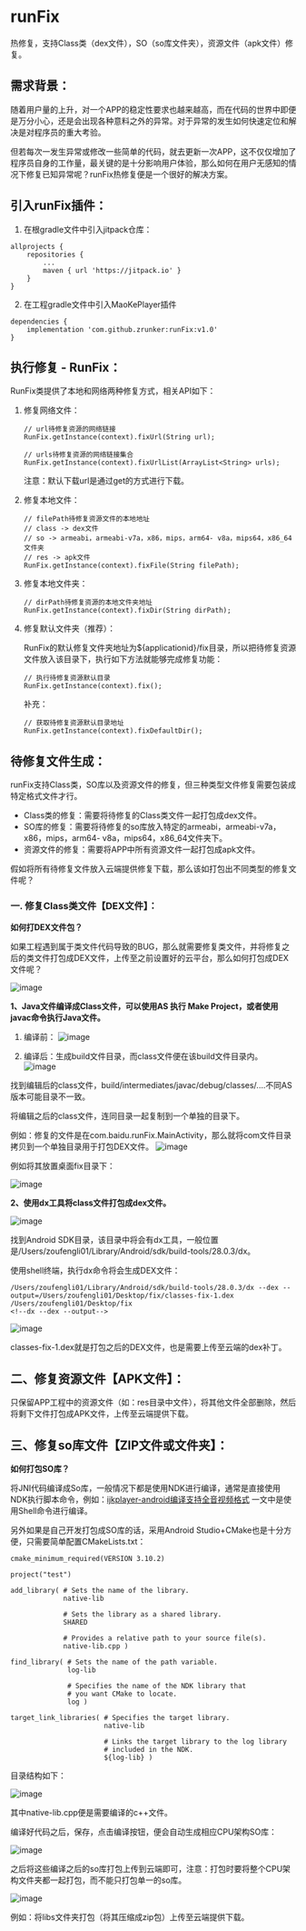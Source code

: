 # runFix

热修复，支持Class类（dex文件），SO（so库文件夹），资源文件（apk文件）修复。



## 需求背景：

随着用户量的上升，对一个APP的稳定性要求也越来越高，而在代码的世界中即便是万分小心，还是会出现各种意料之外的异常。对于异常的发生如何快速定位和解决是对程序员的重大考验。

但若每次一发生异常或修改一些简单的代码，就去更新一次APP，这不仅仅增加了程序员自身的工作量，最关键的是十分影响用户体验，那么如何在用户无感知的情况下修复已知异常呢？runFix热修复便是一个很好的解决方案。



## 引入runFix插件：

1. 在根gradle文件中引入jitpack仓库：

```
allprojects {
    repositories {
        ...
        maven { url 'https://jitpack.io' }
    }
}
```

2. 在工程gradle文件中引入MaoKePlayer插件

```
dependencies {
    implementation 'com.github.zrunker:runFix:v1.0'
}
```



## 执行修复 - RunFix：

RunFix类提供了本地和网络两种修复方式，相关API如下：

1. 修复网络文件：

   ```
   // url待修复资源的网络链接
   RunFix.getInstance(context).fixUrl(String url);
   
   // urls待修复资源的网络链接集合
   RunFix.getInstance(context).fixUrlList(ArrayList<String> urls);
   ```

   注意：默认下载url是通过get的方式进行下载。

2. 修复本地文件：

   ```
   // filePath待修复资源文件的本地地址
   // class -> dex文件
   // so -> armeabi，armeabi-v7a，x86，mips，arm64- v8a，mips64，x86_64文件夹
   // res -> apk文件
   RunFix.getInstance(context).fixFile(String filePath);
   ```

3. 修复本地文件夹：

   ```
   // dirPath待修复资源的本地文件夹地址
   RunFix.getInstance(context).fixDir(String dirPath);
   ```

4. 修复默认文件夹（推荐）：

   RunFix的默认修复文件夹地址为${applicationid}/fix目录，所以把待修复资源文件放入该目录下，执行如下方法就能够完成修复功能：

   ```
   // 执行待修复资源默认目录
   RunFix.getInstance(context).fix();
   ```

   补充：

   ```
   // 获取待修复资源默认目录地址
   RunFix.getInstance(context).fixDefaultDir();
   ```



## 待修复文件生成：

runFix支持Class类，SO库以及资源文件的修复，但三种类型文件修复需要包装成特定格式文件才行。

- Class类的修复：需要将待修复的Class类文件一起打包成dex文件。
- SO库的修复：需要将待修复的so库放入特定的armeabi，armeabi-v7a，x86，mips，arm64- v8a，mips64，x86_64文件夹下。
- 资源文件的修复：需要将APP中所有资源文件一起打包成apk文件。



假如将所有待修复文件放入云端提供修复下载，那么该如打包出不同类型的修复文件呢？

### 一. 修复Class类文件【DEX文件】：

**如何打DEX文件包？**

如果工程遇到属于类文件代码导致的BUG，那么就需要修复类文件，并将修复之后的类文件打包成DEX文件，上传至之前设置好的云平台，那么如何打包成DEX文件呢？

![image](https://user-images.githubusercontent.com/27541306/163747829-e6adc2fe-250b-466f-98e9-69ca44b4e2d5.png)

**1、Java文件编译成Class文件，可以使用AS 执行 Make Project，或者使用javac命令执行Java文件。**

1. 编译前：
   ![image](https://user-images.githubusercontent.com/27541306/163748020-9536846c-d35f-42f2-9fac-a29ce04d8c4f.png)

2. 编译后：生成build文件目录，而class文件便在该build文件目录内。
   ![image](https://user-images.githubusercontent.com/27541306/163748060-1faca24d-e42b-4252-836c-8acf2c7bd8a2.png)

找到编辑后的class文件，build/intermediates/javac/debug/classes/....不同AS版本可能目录不一致。

将编辑之后的class文件，连同目录一起复制到一个单独的目录下。

例如：修复的文件是在com.baidu.runFix.MainActivity，那么就将com文件目录拷贝到一个单独目录用于打包DEX文件。
![image](https://user-images.githubusercontent.com/27541306/163748102-49896957-aab6-44d8-8252-46405279e08d.png)

例如将其放置桌面fix目录下：

![image](https://user-images.githubusercontent.com/27541306/163748136-30a05007-aec7-4940-9cb8-a49b5403489c.png)

**2、使用dx工具将class文件打包成dex文件。**

![image](https://user-images.githubusercontent.com/27541306/163748192-8e61c7a9-f032-4def-806e-97ad8409a785.png)

找到Android SDK目录，该目录中将会有dx工具，一般位置是/Users/zoufengli01/Library/Android/sdk/build-tools/28.0.3/dx。

使用shell终端，执行dx命令将会生成DEX文件：

```
/Users/zoufengli01/Library/Android/sdk/build-tools/28.0.3/dx --dex --output=/Users/zoufengli01/Desktop/fix/classes-fix-1.dex /Users/zoufengli01/Desktop/fix
<!--dx --dex --output-->
```

![image](https://user-images.githubusercontent.com/27541306/163748268-2c22d2fc-c5aa-423b-afa4-25e51fb616bc.png)

classes-fix-1.dex就是打包之后的DEX文件，也是需要上传至云端的dex补丁。



## 二、修复资源文件【APK文件】：

只保留APP工程中的资源文件（如：res目录中文件），将其他文件全部删除，然后将剩下文件打包成APK文件，上传至云端提供下载。



## 三、修复so库文件【ZIP文件或文件夹】：

**如何打包SO库？**

将JNI代码编译成So库，一般情况下都是使用NDK进行编译，通常是直接使用NDK执行脚本命令，例如：[ijkplayer-android编译支持全音视频格式](http://ibooker.cc/article/355/detail) 一文中是使用Shell命令进行编译。

另外如果是自己开发打包成SO库的话，采用Android Studio+CMake也是十分方便，只需要简单配置CMakeLists.txt：

```
cmake_minimum_required(VERSION 3.10.2)

project("test")

add_library( # Sets the name of the library.
             native-lib

             # Sets the library as a shared library.
             SHARED

             # Provides a relative path to your source file(s).
             native-lib.cpp )

find_library( # Sets the name of the path variable.
              log-lib

              # Specifies the name of the NDK library that
              # you want CMake to locate.
              log )

target_link_libraries( # Specifies the target library.
                       native-lib

                       # Links the target library to the log library
                       # included in the NDK.
                       ${log-lib} )
```

目录结构如下：

![image](https://user-images.githubusercontent.com/27541306/163748396-413ea034-6359-490c-b104-e93024d42d3a.png)

其中native-lib.cpp便是需要编译的c++文件。

编译好代码之后，保存，点击编译按钮，便会自动生成相应CPU架构SO库：

![image](https://user-images.githubusercontent.com/27541306/163748424-af41c343-5133-4e47-89cc-8f37053690a8.png)

之后将这些编译之后的so库打包上传到云端即可，注意：打包时要将整个CPU架构文件夹都一起打包，而不能只打包单一的so库。

![image](https://user-images.githubusercontent.com/27541306/163748448-fb9f5d8e-c146-4314-a71e-6b33b728fe9e.png)

例如：将libs文件夹打包（将其压缩成zip包）上传至云端提供下载。
